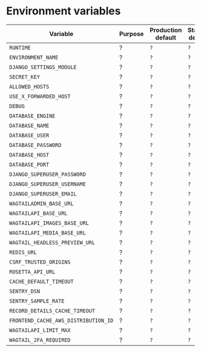 # Environment variables

| Variable                             | Purpose | Production default | Staging default | Develop default |
| ------------------------------------ | ------- | ------------------ | --------------- | --------------- |
| `RUNTIME`                            | ?       | `?`                | `?`             | `?`             |
| `ENVIRONMENT_NAME`                   | ?       | `?`                | `?`             | `?`             |
| `DJANGO_SETTINGS_MODULE`             | ?       | `?`                | `?`             | `?`             |
| `SECRET_KEY`                         | ?       | `?`                | `?`             | `?`             |
| `ALLOWED_HOSTS`                      | ?       | `?`                | `?`             | `?`             |
| `USE_X_FORWARDED_HOST`               | ?       | `?`                | `?`             | `?`             |
| `DEBUG`                              | ?       | `?`                | `?`             | `?`             |
| `DATABASE_ENGINE`                    | ?       | `?`                | `?`             | `?`             |
| `DATABASE_NAME`                      | ?       | `?`                | `?`             | `?`             |
| `DATABASE_USER`                      | ?       | `?`                | `?`             | `?`             |
| `DATABASE_PASSWORD`                  | ?       | `?`                | `?`             | `?`             |
| `DATABASE_HOST`                      | ?       | `?`                | `?`             | `?`             |
| `DATABASE_PORT`                      | ?       | `?`                | `?`             | `?`             |
| `DJANGO_SUPERUSER_PASSWORD`          | ?       | `?`                | `?`             | `?`             |
| `DJANGO_SUPERUSER_USERNAME`          | ?       | `?`                | `?`             | `?`             |
| `DJANGO_SUPERUSER_EMAIL`             | ?       | `?`                | `?`             | `?`             |
| `WAGTAILADMIN_BASE_URL`              | ?       | `?`                | `?`             | `?`             |
| `WAGTAILAPI_BASE_URL`                | ?       | `?`                | `?`             | `?`             |
| `WAGTAILAPI_IMAGES_BASE_URL`         | ?       | `?`                | `?`             | `?`             |
| `WAGTAILAPI_MEDIA_BASE_URL`          | ?       | `?`                | `?`             | `?`             |
| `WAGTAIL_HEADLESS_PREVIEW_URL`       | ?       | `?`                | `?`             | `?`             |
| `REDIS_URL`                          | ?       | `?`                | `?`             | `?`             |
| `CSRF_TRUSTED_ORIGINS`               | ?       | `?`                | `?`             | `?`             |
| `ROSETTA_API_URL`                    | ?       | `?`                | `?`             | `?`             |
| `CACHE_DEFAULT_TIMEOUT`              | ?       | `?`                | `?`             | `?`             |
| `SENTRY_DSN`                         | ?       | `?`                | `?`             | `?`             |
| `SENTRY_SAMPLE_RATE`                 | ?       | `?`                | `?`             | `?`             |
| `RECORD_DETAILS_CACHE_TIMEOUT`       | ?       | `?`                | `?`             | `?`             |
| `FRONTEND_CACHE_AWS_DISTRIBUTION_ID` | ?       | `?`                | `?`             | `?`             |
| `WAGTAILAPI_LIMIT_MAX`               | ?       | `?`                | `?`             | `?`             |
| `WAGTAIL_2FA_REQUIRED`               | ?       | `?`                | `?`             | `?`             |
